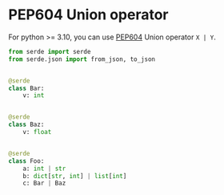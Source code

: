 # PEP604 Union operator

For python >= 3.10, you can use [PEP604](https://www.python.org/dev/peps/pep-0604/) Union operator `X | Y`.

```python
from serde import serde
from serde.json import from_json, to_json


@serde
class Bar:
    v: int


@serde
class Baz:
    v: float


@serde
class Foo:
    a: int | str
    b: dict[str, int] | list[int]
    c: Bar | Baz
```